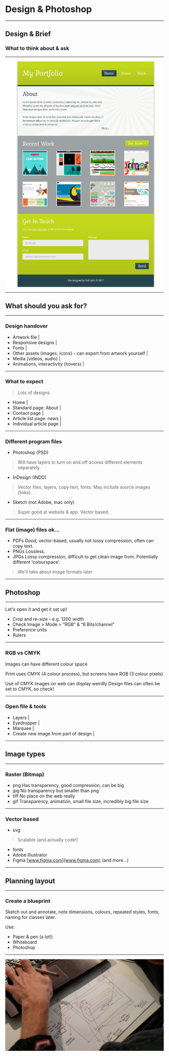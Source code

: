# Design & Photoshop

---

## Design & Brief

### What to think about & ask

---

![Image of the homepage design](day03/01DesignPhotoshop/homepage.jpg)

---

## What should you ask for?

---

### Design handover

- Artwork file |
- Responsive designs |
- Fonts |
- Other assets (images, icons) - can export from artwork yourself |
- Media (videos, audio) |
- Animations, interactivity (hovers) |

---

### What to expect

> Lots of designs

- Home |
- Standard page: About |
- Contact page |
- Article list page: news |
- Individual article page |

---

### Different program files

- Photoshop (PSD)

> Will have layers to turn on and off access different elements separately.

- InDesign (INDD)

>Vector files, layers, copy text, fonts. May include source images (links).

- Sketch (not Adobe, mac only)

>Super good at website & app. Vector based.

---

### Flat (image) files ok...

- PDFs
	Good, vector-based, usually not lossy compression, often can copy text.
- PNGs
	Lossless.
- JPGs
	Lossy compression, difficult to get clean image from. Potentially different ‘colourspace’.

> We'll take about image formats later

---

## Photoshop

---

Let's open it and get it set up!

- Crop and re-size - e.g. 1200 width
- Check Image > Mode > “RGB” & “8 Bits/channel”
- Preference units
- Rulers

---

### RGB vs CMYK

Images can have different colour space

Print uses CMYK (4 colour process), but screens have RGB (3 colour pixels)

Use of CMYK images on web can display weirdly Design files can often be set to CMYK, so check!

---

### Open file & tools

- Layers |
- Eyedropper |
- Marquee |
- Create new image from part of design |

---

## Image types

---

### Raster (Bitmap)

- png
	Has transparency, good compression, can be big
- jpg
	No transparency but smaller than png
- tiff
	No place on the web really
- gif
	Transparency, animation, small file size, incredibly big file size

---

### Vector based

- svg

> Scalable (and actually code!)

- fonts
- Adobe Illustrator
- Figma [www.figma.com](www.figma.com) (and more...)

---

## Planning layout

---

### Create a blueprint

Sketch out and annotate, note dimensions, colours, repeated styles, fonts, naming for classes later.

Use:
- Paper & pen (a lot!)
- Whiteboard
- Photoshop
---

![Photo of a blueprint](day03/01DesignPhotoshop/blueprint.png)











